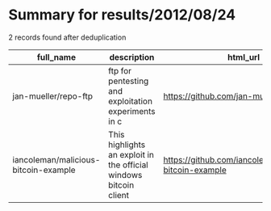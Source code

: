 
# Summary for results/2012/08/24
    
2 records found after deduplication

| full_name | description | html_url | matched_list | matched_count | pushed_at | size | stargazers_count | language | forks_count |
|--------------------------------------|-------------------------------------------------------------------|---------------------------------------------------------|----------------|-----------------|---------------------------|--------|--------------------|------------|---------------|
| jan-mueller/repo-ftp | ftp for pentesting and exploitation experiments in c | https://github.com/jan-mueller/repo-ftp | ['exploit'] | 1 | 2012-08-24 11:15:24+00:00 | 124 | 1 | C | 0 |
| iancoleman/malicious-bitcoin-example | This highlights an exploit in the official windows bitcoin client | https://github.com/iancoleman/malicious-bitcoin-example | ['exploit'] | 1 | 2012-08-24 00:09:44+00:00 | 276 | 0 | C# | 0 |
